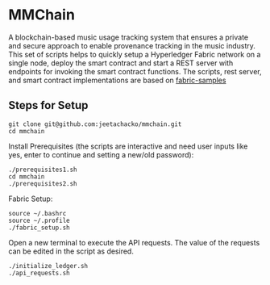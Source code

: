 # MMChain 

A blockchain-based music usage tracking system that ensures a private and secure approach to enable provenance tracking in the music industry. This set of scripts helps to quickly setup a Hyperledger Fabric network on a single node, deploy the smart contract and start a REST server with endpoints for invoking the smart contract functions. The scripts, rest server, and smart contract implementations are based on [fabric-samples](https://github.com/hyperledger/fabric-samples/tree/c04253d55407e5fe7217d4931738fe7273b4a8a5)

## Steps for Setup

```shell
git clone git@github.com:jeetachacko/mmchain.git
cd mmchain
```

Install Prerequisites (the scripts are interactive and need user inputs like yes, enter to continue and setting a new/old password):  
```shell
./prerequisites1.sh
cd mmchain
./prerequisites2.sh
```

Fabric Setup: 
```shell
source ~/.bashrc
source ~/.profile
./fabric_setup.sh
```
Open a new terminal to execute the API requests. The value of the requests can be edited in the script as desired.
```shell
./initialize_ledger.sh
./api_requests.sh
```
